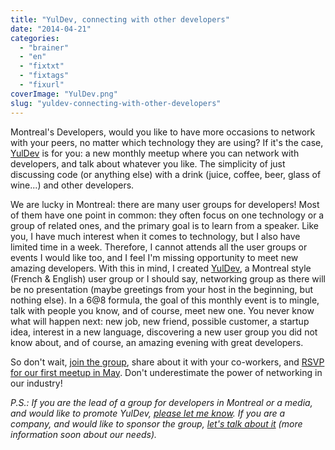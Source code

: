 ```yaml
---
title: "YulDev, connecting with other developers"
date: "2014-04-21"
categories: 
  - "brainer"
  - "en"
  - "fixtxt"
  - "fixtags"
  - "fixurl"
coverImage: "YulDev.png"
slug: "yuldev-connecting-with-other-developers"
---
```


Montreal's Developers, would you like to have more occasions to network with your peers, no matter which technology they are using? If it's the case, [YulDev](https://www.meetup.com/YulDev/ "YulDev website") is for you: a new monthly meetup where you can network with developers, and talk about whatever you like. The simplicity of just discussing code (or anything else) with a drink (juice, coffee, beer, glass of wine...) and other developers.

We are lucky in Montreal: there are many user groups for developers! Most of them have one point in common: they often focus on one technology or a group of related ones, and the primary goal is to learn from a speaker. Like you, I have much interest when it comes to technology, but I also have limited time in a week. Therefore, I cannot attends all the user groups or events I would like too, and I feel I'm missing opportunity to meet new amazing developers. With this in mind, I created [YulDev](https://www.meetup.com/YulDev/ "YulDev website"), a Montreal style (French & English) user group or I should say, networking group as there will be no presentation (maybe greetings from your host in the beginning, but nothing else). In a 6@8 formula, the goal of this monthly event is to mingle, talk with people you know, and of course, meet new one. You never know what will happen next: new job, new friend, possible customer, a startup idea, interest in a new language, discovering a new user group you did not know about, and of course, an amazing evening with great developers.

So don't wait, [join the group](https://www.meetup.com/YulDev/ "YulDev website"), share about it with your co-workers, and [RSVP for our first meetup in May](https://www.meetup.com/YulDev/events/176957422/ "YulDev #1"). Don't underestimate the power of networking in our industry!

_P.S.: If you are the lead of a group for developers in Montreal or a media, and would like to promote YulDev, [please let me know](mailto:fharper@oocz.net "Frédéric Harper email"). If you are a company, and would like to sponsor the group, [let's talk about it](mailto:fharper@oocz.net "Frédéric Harper email") (more information soon about our needs)._
